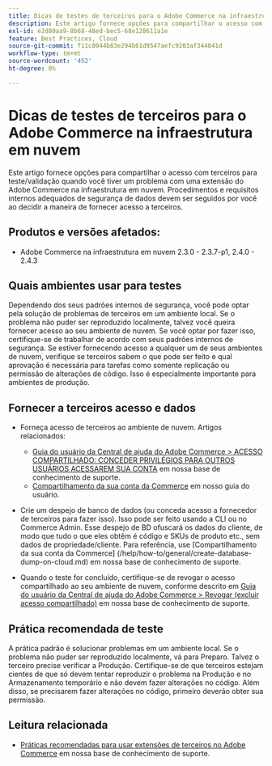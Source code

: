 ```yaml
---
title: Dicas de testes de terceiros para o Adobe Commerce na infraestrutura em nuvem
description: Este artigo fornece opções para compartilhar o acesso com terceiros para teste/validação quando você tiver um problema com uma extensão do Adobe Commerce na infraestrutura em nuvem.
exl-id: e2d80aa9-8b68-48ed-bec5-68e128611a1e
feature: Best Practices, Cloud
source-git-commit: f11c8944b83e294b61d9547aefc9203af344041d
workflow-type: tm+mt
source-wordcount: '452'
ht-degree: 0%

---
```


# Dicas de testes de terceiros para o Adobe Commerce na infraestrutura em nuvem

Este artigo fornece opções para compartilhar o acesso com terceiros para teste/validação quando você tiver um problema com uma extensão do Adobe Commerce na infraestrutura em nuvem.
Procedimentos e requisitos internos adequados de segurança de dados devem ser seguidos por você ao decidir a maneira de fornecer acesso a terceiros.

## Produtos e versões afetados:

* Adobe Commerce na infraestrutura em nuvem 2.3.0 - 2.3.7-p1, 2.4.0 - 2.4.3

## Quais ambientes usar para testes

Dependendo dos seus padrões internos de segurança, você pode optar pela solução de problemas de terceiros em um ambiente local. Se o problema não puder ser reproduzido localmente, talvez você queira fornecer acesso ao seu ambiente de nuvem. Se você optar por fazer isso, certifique-se de trabalhar de acordo com seus padrões internos de segurança. Se estiver fornecendo acesso a qualquer um de seus ambientes de nuvem, verifique se terceiros sabem o que pode ser feito e qual aprovação é necessária para tarefas como somente replicação ou permissão de alterações de código. Isso é especialmente importante para ambientes de produção.

## Fornecer a terceiros acesso e dados

* Forneça acesso de terceiros ao ambiente de nuvem. Artigos relacionados:

   * [Guia do usuário da Central de ajuda do Adobe Commerce > ACESSO COMPARTILHADO: CONCEDER PRIVILÉGIOS PARA OUTROS USUÁRIOS ACESSAREM SUA CONTA](/help/help-center-guide/help-center/magento-help-center-user-guide.md#shared-access) em nossa base de conhecimento de suporte.
   * [Compartilhamento da sua conta da Commerce](https://docs.magento.com/user-guide/magento/magento-account-share.html) em nosso guia do usuário.

* Crie um despejo de banco de dados (ou conceda acesso a fornecedor de terceiros para fazer isso). Isso pode ser feito usando a CLI ou no Commerce Admin. Esse despejo de BD ofuscará os dados do cliente, de modo que tudo o que eles obtêm é código e SKUs de produto etc., sem dados de propriedade/cliente. Para referência, use [Compartilhamento da sua conta da Commerce] (/help/how-to/general/create-database-dump-on-cloud.md) em nossa base de conhecimento de suporte.
* Quando o teste for concluído, certifique-se de revogar o acesso compartilhado ao seu ambiente de nuvem, conforme descrito em [Guia do usuário da Central de ajuda do Adobe Commerce > Revogar (excluir acesso compartilhado)](/help/help-center-guide/help-center/magento-help-center-user-guide.md#revoke-shared-access) em nossa base de conhecimento de suporte.

## Prática recomendada de teste

A prática padrão é solucionar problemas em um ambiente local. Se o problema não puder ser reproduzido localmente, vá para Preparo. Talvez o terceiro precise verificar a Produção. Certifique-se de que terceiros estejam cientes de que só devem tentar reproduzir o problema na Produção e no Armazenamento temporário e não devem fazer alterações no código. Além disso, se precisarem fazer alterações no código, primeiro deverão obter sua permissão.

## Leitura relacionada

* [Práticas recomendadas para usar extensões de terceiros no Adobe Commerce](https://support.magento.com/hc/en-us/articles/360042361152-Best-Practices-for-using-third-party-extensions-in-Magento) em nossa base de conhecimento de suporte.
